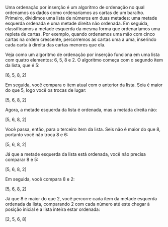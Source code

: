 Uma ordenação por inserção é um algoritmo de ordenação no qual ordenamos os dados como ordenaríamos as cartas de um baralho. Primeiro, dividimos uma lista de números em duas metades: uma metade esquerda ordenada e uma metade direita não ordenada. Em seguida, classificamos a metade esquerda da mesma forma que ordenaríamos uma repleta de cartas. Por exemplo, quando ordenamos
uma mão com cinco cartas na ordem crescente, percorremos as cartas uma a uma, inserindo cada carta à direita das cartas menores que ela.

Veja como um algoritmo de ordenação por inserção funciona em uma lista com quatro elementos: 6, 5, 8 e 2. O algoritmo começa com o segundo item da lista, que é 5:

[6, 5, 8, 2]

Em seguida, você compara o item atual com o anterior da lista. Seia é maior do que 5, logo você os trocas de lugar:

[5, 6, 8, 2]

Agora, a metade esquerda da lista é ordenada, mas a metada direita não:

[5, 6, 8, 2]

Você passa, então, para o terceiro item da lista. Seis não é maior do que 8, portanto você não troca 8 e 6:

[5, 6, 8, 2]

Já que a metade esquerda da lista está ordenada, você não precisa comparar 8 e 5:

[5, 6, 8, 2]

Em seguida, você compara 8 e 2:

[5, 6, 8, 2]

Já que 8 é maior do que 2, você percorre cada item da metade esquerda ordenada da lista, comparando 2 com cada número até este chegar à posição inicial e a lista inteira estar ordenada:

[2, 5, 6, 8]